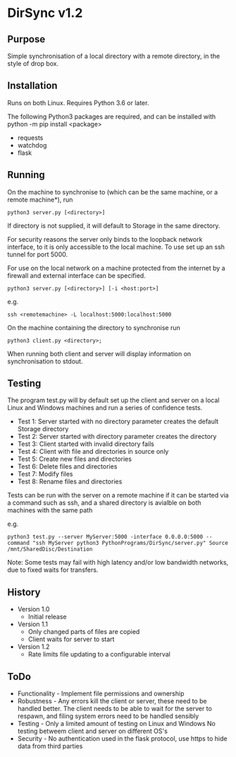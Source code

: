 DirSync v1.2
============

Purpose
-------
Simple synchronisation of a local directory with a remote directory, in the style of drop box.


Installation
------------
Runs on both Linux. Requires Python 3.6 or later.

The following Python3 packages are required, and can be installed with python -m pip install &lt;package&gt;

* requests
* watchdog
* flask


Running
-------
On the machine to synchronise to (which can be the same machine, or a remote machine*), run

    python3 server.py [<directory>]

If directory is not supplied, it will default to Storage in the same directory.

For security reasons the server only binds to the loopback network interface,
to it is only accessible to the local machine. To use set up an ssh tunnel for port 5000.

For use on the local network on a machine protected from the internet by a firewall and
external interface can be specified.

    python3 server.py [<directory>] [-i <host:port>]

e.g.

    ssh <remotemachine> -L localhost:5000:localhost:5000

On the machine containing the directory to synchronise run

    python3 client.py <directory>;

When running both client and server will display information on synchronisation to stdout.


Testing
-------
The program test.py will by default set up the client and server on a local Linux and Windows
machines and run a series of confidence tests.

* Test 1: Server started with no directory parameter creates the default Storage directory
* Test 2: Server started with directory parameter creates the directory
* Test 3: Client started with invalid directory fails
* Test 4: Client with file and directories in source only
* Test 5: Create new files and directories
* Test 6: Delete files and directories
* Test 7: Modify files
* Test 8: Rename files and directories

Tests can be run with the server on a remote machine if it can be started via a command such as ssh,
and a shared directory is avialble on both machines with the same path

e.g.

    python3 test.py --server MyServer:5000 -interface 0.0.0.0:5000 --command "ssh MyServer python3 PythonPrograms/DirSync/server.py" Source /mnt/SharedDisc/Destination

Note: Some tests may fail with high latency and/or low bandwidth networks, due to fixed waits for transfers.


History
-------
* Version 1.0
  * Initial release
* Version 1.1
  * Only changed parts of files are copied
  * Client waits for server to start
* Version 1.2
  * Rate limits file updating to a configurable interval


ToDo
----
* Functionality - Implement file permissions and ownership
* Robustness    - Any errors kill the client or server, these need to be handled
                  better. The client needs to be able to wait for the server to
                  respawn, and filing system errors need to be handled sensibly
* Testing       - Only a limited amount of testing on Linux and Windows
                  No testing betweem client and server on different OS's
* Security      - No authentication used in the flask protocol, use https to
                  hide data from third parties
